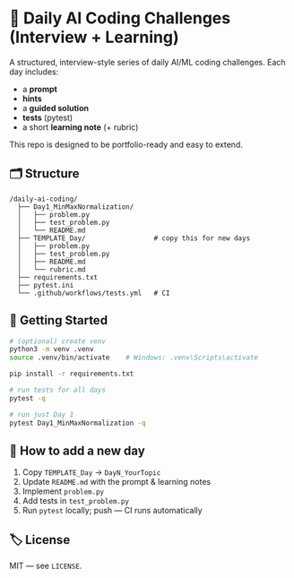 # 🧠 Daily AI Coding Challenges (Interview + Learning)

A structured, interview-style series of daily AI/ML coding challenges. Each day includes:
- a **prompt**
- **hints**
- a **guided solution**
- **tests** (pytest)
- a short **learning note** (+ rubric)

This repo is designed to be portfolio-ready and easy to extend.

## 🗂 Structure
```
/daily-ai-coding/
  ├── Day1_MinMaxNormalization/
  │   ├── problem.py
  │   ├── test_problem.py
  │   └── README.md
  ├── TEMPLATE_Day/                 # copy this for new days
  │   ├── problem.py
  │   ├── test_problem.py
  │   ├── README.md
  │   └── rubric.md
  ├── requirements.txt
  ├── pytest.ini
  └── .github/workflows/tests.yml   # CI
```

## 🚀 Getting Started
```bash
# (optional) create venv
python3 -m venv .venv
source .venv/bin/activate    # Windows: .venv\Scripts\activate

pip install -r requirements.txt

# run tests for all days
pytest -q

# run just Day 1
pytest Day1_MinMaxNormalization -q
```

## 🧩 How to add a new day
1. Copy `TEMPLATE_Day` → `DayN_YourTopic`
2. Update `README.md` with the prompt & learning notes
3. Implement `problem.py`
4. Add tests in `test_problem.py`
5. Run `pytest` locally; push — CI runs automatically

## 🏷 License
MIT — see `LICENSE`.
